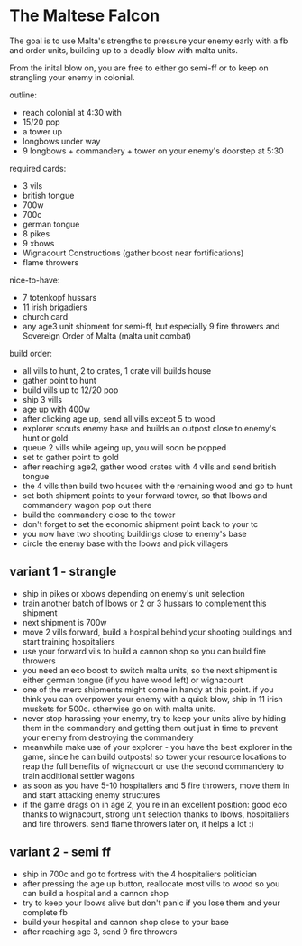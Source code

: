 # The Maltese Falcon

The goal is to use Malta's strengths to pressure your enemy early with a fb and order units, building up to a deadly blow with malta units.

From the inital blow on, you are free to either go semi-ff or to keep on strangling your enemy in colonial.

outline:
- reach colonial at 4:30 with
- 15/20 pop
- a tower up
- longbows under way
- 9 longbows + commandery + tower on your enemy's doorstep at 5:30

required cards:
- 3 vils
- british tongue
- 700w
- 700c
- german tongue
- 8 pikes
- 9 xbows
- Wignacourt Constructions (gather boost near fortifications)
- flame throwers

nice-to-have:
- 7 totenkopf hussars
- 11 irish brigadiers
- church card
- any age3 unit shipment for semi-ff, but especially 9 fire throwers and Sovereign Order of Malta (malta unit combat)

build order:

- all vills to hunt, 2 to crates, 1 crate vill builds house
- gather point to hunt
- build vills up to 12/20 pop
- ship 3 vills
- age up with 400w
- after clicking age up, send all vills except 5 to wood
- explorer scouts enemy base and builds an outpost close to enemy's hunt or gold
- queue 2 vills while ageing up, you will soon be popped
- set tc gather point to gold
- after reaching age2, gather wood crates with 4 vills and send british tongue
- the 4 vills then build two houses with the remaining wood and go to hunt
- set both shipment points to your forward tower, so that lbows and commandery wagon pop out there
- build the commandery close to the tower
- don't forget to set the economic shipment point back to your tc
- you now have two shooting buildings close to enemy's base
- circle the enemy base with the lbows and pick villagers

## variant 1 - strangle

- ship in pikes or xbows depending on enemy's unit selection
- train another batch of lbows or 2 or 3 hussars to complement this shipment
- next shipment is 700w
- move 2 vills forward, build a hospital behind your shooting buildings and start training hospitaliers
- use your forward vils to build a cannon shop so you can build fire throwers
- you need an eco boost to switch malta units, so the next shipment is either german tongue
  (if you have wood left) or wignacourt
- one of the merc shipments might come in handy at this point. if you think you can overpower your enemy with
  a quick blow, ship in 11 irish muskets for 500c. otherwise go on with malta units.
- never stop harassing your enemy, try to keep your units alive by hiding them in the commandery and getting them out
  just in time to prevent your enemy from destroying the commandery
- meanwhile make use of your explorer - you have the best explorer in the game, since he can build outposts!
  so tower your resource locations to reap the full benefits of wignacourt or use the second commandery to
  train additional settler wagons
- as soon as you have 5-10 hospitaliers and 5 fire throwers, move them in and start attacking enemy structures
- if the game drags on in age 2, you're in an excellent position: good eco thanks to wignacourt, strong unit
  selection thanks to lbows, hospitaliers and fire throwers. send flame throwers later on, it helps a lot :)

## variant 2 - semi ff

- ship in 700c and go to fortress with the 4 hospitaliers politician
- after pressing the age up button, reallocate most vills to wood so you can build a hospital and a cannon shop
- try to keep your lbows alive but don't panic if you lose them and your complete fb
- build your hospital and cannon shop close to your base
- after reaching age 3, send 9 fire throwers